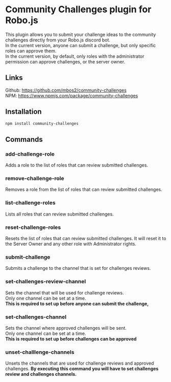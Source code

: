# Community Challenges plugin for Robo.js

This plugin allows you to submit your challenge ideas to the community challenges directly from your Robo.js discord bot.  
In the current version, anyone can submit a challenge, but only specific roles can approve them.  
In the current version, by default, only roles with the administrator permission can approve challenges, or the server owner.  

## Links

Github: https://github.com/mbos2/community-challenges  
NPM: https://www.npmjs.com/package/community-challenges

## Installation
  
  ```bash
  npm install community-challenges
  ```

## Commands

### add-challenge-role

Adds a role to the list of roles that can review submitted challenges.

### remove-challenge-role

Removes a role from the list of roles that can review submitted challenges.

### list-challenge-roles

Lists all roles that can review submitted challenges.

### reset-challenge-roles

Resets the list of roles that can review submitted challenges.
It will reset it to the Server Owner and any other role with Administrator rights.

### submit-challenge

Submits a challenge to the channel that is set for challenges reviews.

### set-challenges-review-channel

Sets the channel that will be used for challenge reviews.  
Only one channel can be set at a time.  
**This is required to set up before anyone can submit the challenge,**

### set-challenges-channel

Sets the channel where approved challenges will be sent.  
Only one channel can be set at a time.  
**This is required to set up before challenges can be approved**

### unset-challlenge-channels

Unsets the channels that are used for challenge reviews and approved challenges.
**By executing this command you will have to set challenges review and challenges channels.**

